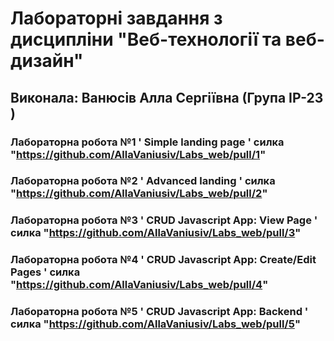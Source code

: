 # Лабораторні завдання з дисципліни "Веб-технології та веб-дизайн"
## Виконала: Ванюсів Алла Сергіївна (Група ІР-23 )
### Лабораторна робота №1 ' Simple landing page ' силка "https://github.com/AllaVaniusiv/Labs_web/pull/1"
### Лабораторна робота №2 ' Advanced landing ' силка  "https://github.com/AllaVaniusiv/Labs_web/pull/2"
### Лабораторна робота №3 ' CRUD Javascript App: View Page ' силка "https://github.com/AllaVaniusiv/Labs_web/pull/3"
### Лабораторна робота №4 ' CRUD Javascript App: Create/Edit Pages ' силка "https://github.com/AllaVaniusiv/Labs_web/pull/4"
### Лабораторна робота №5 ' CRUD Javascript App: Backend ' силка "https://github.com/AllaVaniusiv/Labs_web/pull/5"


